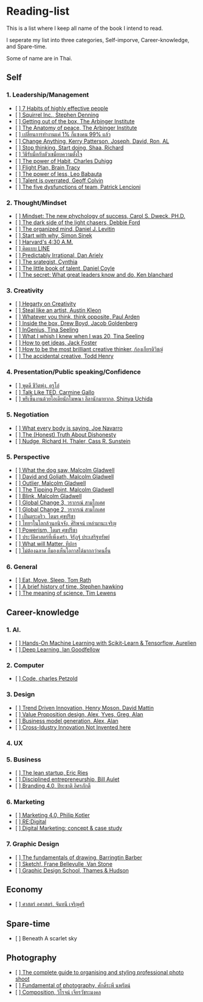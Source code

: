 # Reading-list
<p>This is a list where I keep all name of the book I intend to read.</p>
<p>I seperate my list into three categories, Self-imporve, Career-knowledge, and Spare-time.</p>
<p>Some of name are in Thai.</p>
</hr>
<h2> Self </h2>
<h3> 1. Leadership/Management </h3>
  <ul>
    <li>[ ]<a href=""> 7 Habits of highly effective people</a></li>
    <li>[ ]<a href=""> Squirrel Inc., Stephen Denning</a></li>
    <li>[ ]<a href=""> Getting out of the box, The Arbinger Institute</a></li>
    <li>[ ]<a href=""> The Anatomy of peace, The Arbinger Institute</a></li>
    <li>[ ]<a href=""> เปลี่ยนการทำงานแค่ 1% ก็แซงคน 99% แล้ว</a></li>
    <li>[ ]<a href=""> Change Anything, Kerry Patterson, Joseph, David, Ron, AL</a></li>
    <li>[ ]<a href=""> Stop thinking, Start doing, Shaa, Richard</a></li>
    <li>[ ]<a href=""> วิธีรับมือกับตัวเขมือบความตั้งใจ</a></li>
    <li>[ ]<a href=""> The power of Habit, Charles Duhigg</a></li>
    <li>[ ]<a href=""> Flight Plan, Brain Tracy</a></li>
    <li>[ ]<a href=""> The power of less, Leo Babauta</a></li>
    <li>[ ]<a href=""> Talent is overrated, Geoff Colvin</a></li>
    <li>[ ]<a href=""> The five dysfunctions of team, Patrick Lencioni</a></li>
  </ul>
<h3> 2. Thought/Mindset</h3>
  <ul>
    <li>[ ]<a href=""> Mindset: The new phychology of success, Carol S. Dweck, PH.D.</a></li>
    <li>[ ]<a href=""> The dark side of the light chasers, Debbie Ford</a></li>
    <li>[ ]<a href=""> The organized mind, Daniel J. Levitin</a></li>
    <li>[ ]<a href=""> Start with why, Simon Sinek</a></li>
    <li>[ ]<a href=""> Harvard's 4:30 A.M.</a></li>
    <li>[ ]<a href=""> คิดแบบ LINE</a></li>
    <li>[ ]<a href=""> Predictably Irrational, Dan Ariely</a></li>
    <li>[ ]<a href=""> The srategist, Cynthia</a></li>
    <li>[ ]<a href=""> The little book of talent, Daniel Coyle</a></li>
    <li>[ ]<a href=""> The secret: What great leaders know and do, Ken blanchard</a></li>
  </ul>
<h3> 3. Creativity </h3>
  <ul>
    <li>[ ]<a href=""> Hegarty on Creativity</a></li>
    <li>[ ]<a href=""> Steal like an artist, Austin Kleon</a></li>
    <li>[ ]<a href=""> Whatever you think, think opposite, Paul Arden</a></li>
    <li>[ ]<a href=""> Inside the box, Drew Boyd, Jacob Goldenberg</a></li>
    <li>[ ]<a href=""> InGenius, Tina Seeling</a></li>
    <li>[ ]<a href=""> What I whish I knew when I was 20, Tina Seeling</a></li>
    <li>[ ]<a href=""> How to get ideas, Jack Foster</a></li>
    <li>[ ]<a href=""> How to be the most brilliant creative thinker, ก้องเกียรติวิชญ์</a></li>
    <li>[ ]<a href=""> The accidental creative, Todd Henry</a></li>
  </ul>
<h3> 4. Presentation/Public speaking/Confidence </h3>
  <ul>
    <li>[ ]<a href=""> พูดดี ชีวิตพุ่ง, ครูโอ๋</a></li>
    <li>[ ]<a href=""> Talk Like TED, Carmine Gallo</a></li>
    <li>[ ]<a href=""> พรีเซ็นงานด้วยไอเดียนักโฆษณา ลีลานักมายากล, Shinya Uchida</a></li>
  </ul>
<h3> 5. Negotiation </h3>
  <ul>
    <li>[ ]<a href=""> What every body is saying, Joe Navarro</a></li>
    <li>[ ]<a href=""> The (Honest) Truth About Dishonesty</a></li>
    <li>[ ]<a href=""> Nudge, Richard H. Thaler, Cass R. Sunstein</a></li>
  </ul>
<h3> 5. Perspective </h3>
  <ul>
    <li>[ ]<a href=""> What the dog saw, Malcolm Gladwell</a></li>
    <li>[ ]<a href=""> David and Goliath, Malcolm Gladwell</a></li>
    <li>[ ]<a href=""> Outlier, Malcolm Gladwell</a></li>
    <li>[ ]<a href=""> The Tipping Point, Malcolm Gladwell</a></li>
    <li>[ ]<a href=""> Blink, Malcolm Gladwell</a></li>
    <li>[ ]<a href=""> Global Change 3, วรากรณ์ สามโกเศศ</a></li>
    <li>[ ]<a href=""> Global Change 2, วรากรณ์ สามโกเศศ</a></li>
    <li>[ ]<a href=""> เป็นตระคริว, โตมร ศุขปรีชา</a></li>
    <li>[ ]<a href=""> ไทยๆในโลกล้วนอนิจจัง, ศิริพจน์ เหล่ามานะเจริญ</a></li>
    <li>[ ]<a href=""> Powerism, โตมร ศุขปรีชา</a></li>
    <li>[ ]<a href=""> ประวัติศาสตร์ที่เพิ่งเศร้า, จิรัฏฐ์ ประเสริฐทรัพย์</a></li>
    <li>[ ]<a href=""> What will Matter, ทีปกร</a></li>
    <li>[ ]<a href=""> ไม่ต้องฉลาด ก็มองเห็นโอกาสได้มากกว่าคนอื่น</a></li>
  </ul>
<h3> 6. General </h3>
  <ul>
    <li>[ ]<a href=""> Eat, Move, Sleep, Tom Rath</a></li>
    <li>[ ]<a href=""> A brief history of time, Stephen hawking</a></li>
    <li>[ ]<a href=""> The meaning of science, Tim Lewens</a></li>
  </ul>
<h2> Career-knowledge </h2>
<h3> 1. AI. </h3>
  <ul>
    <li>[ ]<a href=""> Hands-On Machine Learning with Scikit-Learn & Tensorflow, Aurelien</a></li>
    <li>[ ]<a href=""> Deep Learning, Ian Goodfellow</a></li>
  </ul>
<h3> 2. Computer </h3>
  <ul>
    <li>[ ]<a href=""> Code, charles Petzold</a></li>
  </ul>
<h3> 3. Design </h3>
  <ul>
    <li>[ ]<a href=""> Trend Driven Innovation, Henry Moson, David Mattin</a></li>
    <li>[ ]<a href=""> Value Proposition design, Alex, Yves, Greg, Alan</a></li>
    <li>[ ]<a href=""> Business model generation, Alex, Alan</a></li>
    <li>[ ]<a href=""> Cross-Idustry Innovation Not Invented here</a></li>
  </ul>
<h3> 4. UX </h3>
<h3> 5. Business </h3>
  <ul>
    <li>[ ]<a href=""> The lean startup, Eric Ries</a></li>
    <li>[ ]<a href=""> Disciplined entrepreneurship, Bill Aulet</a></li>
    <li>[ ]<a href=""> Branding 4.0, ปิยะชาติ อิศรภักดี</a></li>
  </ul>
<h3> 6. Marketing </h3>
  <ul>
    <li>[ ]<a href=""> Marketing 4.0, Philip Kotler</a></li>
    <li>[ ]<a href=""> RE:Digital</a></li>
    <li>[ ]<a href=""> Digital Marketing: concept & case study</a></li>
  </ul>
<h3> 7. Graphic Design </h3>
  <ul>
    <li>[ ]<a href=""> The fundamentals of drawing, Barringtin Barber</a></li>
    <li>[ ]<a href=""> Sketch!, Frane Bellevulle ,Van Stone</a></li>
    <li>[ ]<a href=""> Graphic Design School, Thames & Hudson</a></li>
  </ul>
<h2> Economy </h2>
  <ul>
    <li>[ ]<a href=""> ศาสตร์ อศาสตร์, จันทนี เจริญศรี</a></li>
  </ul>
<h2> Spare-time </h2>
  <ul>
    <li>[ ] Beneath A scarlet sky</li>
  </ul>
<h2> Photography </h2>
  <ul>
    <li>[ ]<a href=""> The complete guide to organising and styling professional photo shoot</a></li>
    <li>[ ]<a href=""> Fundamental of photography, ศักดิ์ระพี นพรัตน์</a></li>
    <li>[ ]<a href=""> Composition, วิโรจน์ เจียรวัชระมงคล</a></li>
  </ul>

